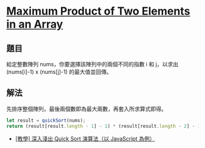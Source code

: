 # [Maximum Product of Two Elements in an Array](https://leetcode.com/problems/maximum-product-of-two-elements-in-an-array/)

## 題目

給定整數陣列 nums，你要選擇該陣列中的兩個不同的指數 i 和 j，以求出 (nums[i]-1) x (nums[j]-1) 的最大值並回傳。

## 解法

先排序整個陣列，最後兩個數即為最大兩數，再套入所求算式即得。

```jsx
let result = quickSort(nums);
return (result[result.length - 1] - 1) * (result[result.length - 2] - 1);
```

- [[教學] 深入淺出 Quick Sort 演算法（以 JavaScript 為例）](https://shubo.io/quick-sort/)
